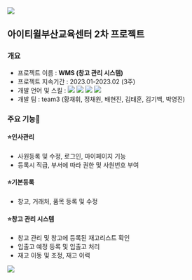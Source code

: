 <img src="https://capsule-render.vercel.app/api?type=waving&color=BDBDC8&height=150&section=header" />

<div>
<h2>아이티윌부산교육센터 2차 프로젝트</h2>
</div>

<div>
<h3>개요</h3>
<ul>
  <li>프로젝트 이름 : <b>WMS (창고 관리 시스템)</b></li>
  <li>프로젝트 지속기간 : 2023.01-2023.02 (3주)</li>
  <li>개발 언어 및 스킬 : <img src="https://img.shields.io/badge/Java-007396?style=flat-square&logo=java&logoColor=white"/> <img src="https://img.shields.io/badge/MySQL-4479A1?style=flat-square&logo=mysql&logoColor=white"/> <img src="https://img.shields.io/badge/Javascript-F7DF1E?style=flat-square&logo=javascript&logoColor=white"/> <img src="https://img.shields.io/badge/Spring-6DB33F?style=flat-square&logo=spring&logoColor=white"/> </li>
  <li>개발 팀 : team3 (황채휘, 정채원, 배현진, 김태훈, 김기백, 박영진)</li>
</ul>
</div>

<div>
  <h3>주요 기능🌠</h3>
    <h4> ⭐인사관리</h4>
      <ul>
        <li>사원등록 및 수정, 로그인, 마이페이지 기능</li>
        <li>등록시 직급, 부서에 따라 권한 및 사원번호 부여</li>
      </ul>
   <h4> ⭐기본등록</h4>
      <ul>
        <li>창고, 거래처, 품목 등록 및 수정</li>
      </ul>
   <h4> ⭐창고 관리 시스템</h4>
        <ul>
          <li>창고 관리 및 창고에 등록된 재고리스트 확인</li>
          <li>입출고 예정 등록 및 입출고 처리</li>
          <li>재고 이동 및 조정, 재고 이력</li>
        </ul>
</div>
<img src="https://capsule-render.vercel.app/api?type=waving&color=BDBDC8&height=150&section=footer" />




